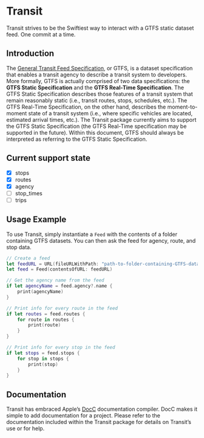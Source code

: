 # Transit

Transit strives to be the Swiftiest way to interact with a GTFS static dataset feed. One commit at a time.

## Introduction

The [General Transit Feed Specification](https://developers.google.com/transit/gtfs), or GTFS, is a dataset specification that enables a transit agency to describe a transit system to developers. More formally, GTFS is actually comprised of two data specifications: the **GTFS Static Specification** and the **GTFS Real-Time Specification**. The GTFS Static Specification describes those features of a transit system that remain reasonably static (i.e., transit routes, stops, schedules, etc.). The GTFS Real-Time Specification, on the other hand, describes the moment-to-moment state of a transit system (i.e., where specific vehicles are located, estimated arrival times, etc.). The Transit package currently aims to support the GTFS Static Specification (the GTFS Real-Time specification may be supported in the future). Within this document, GTFS should always be interpreted as referring to the GTFS Static Specification.

## Current support state
- [x] stops
- [x] routes
- [x] agency
- [ ] stop_times
- [ ] trips

## Usage Example

To use Transit, simply instantiate a `Feed` with the contents of a folder containing GTFS datasets. You can then ask the feed for agency, route, and stop data.

```swift
// Create a feed
let feedURL = URL(fileURLWithPath: "path-to-folder-containing-GTFS-datasets"!)
let feed = Feed(contentsOfURL: feedURL)

// Get the agency name from the feed
if let agencyName = feed.agency?.name {
	print(agencyName)
}

// Print info for every route in the feed
if let routes = feed.routes {
	for route in routes {
		print(route)
	}
}

// Print info for every stop in the feed
if let stops = feed.stops {
	for stop in stops {
		print(stop)
	}
}
```

## Documentation

Transit has embraced Apple’s [DocC](https://developer.apple.com/documentation/docc) documentation compiler. DocC makes it simple to add documentation for a project. Please refer to the documentation included within the Transit package for details on Transit’s use or for help.
